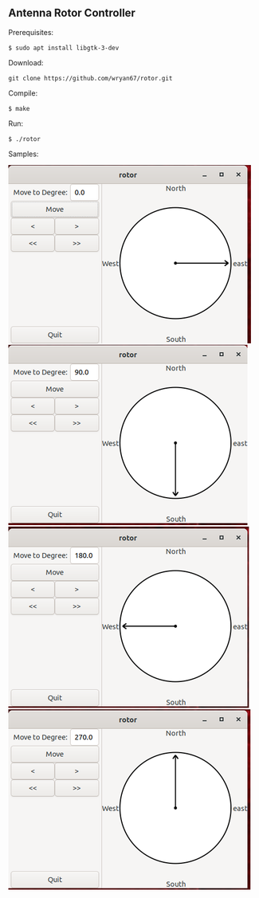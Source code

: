 Antenna Rotor Controller
------------------------

Prerequisites:

    $ sudo apt install libgtk-3-dev

Download:

    git clone https://github.com/wryan67/rotor.git
    
Compile:

    $ make
    
Run:

    $ ./rotor
    
Samples:

![east](https://raw.githubusercontent.com/wryan67/rotor/main/samples/east.png)
![south](https://raw.githubusercontent.com/wryan67/rotor/main/samples/south.png)
![west](https://raw.githubusercontent.com/wryan67/rotor/main/samples/west.png)
![north](https://raw.githubusercontent.com/wryan67/rotor/main/samples/north.png)

